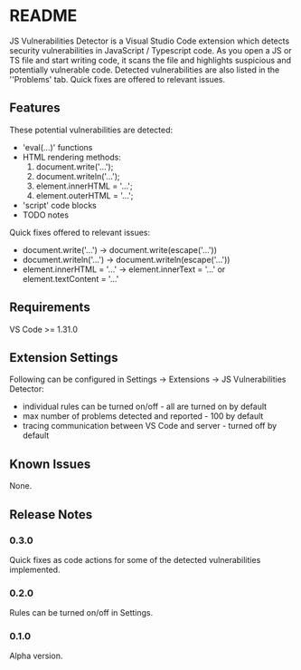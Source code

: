 # README

JS Vulnerabilities Detector is a Visual Studio Code extension which detects security vulnerabilities in JavaScript / Typescript code. As you open a JS or TS file and start writing code, it scans the file and highlights suspicious and potentially vulnerable code. Detected vulnerabilities are also listed in the ''Problems' tab. Quick fixes are offered to relevant issues.

## Features

These potential vulnerabilities are detected:
- 'eval(...)' functions
- HTML rendering methods:
    1. document.write('...');
    2. document.writeln('...');
    3. element.innerHTML = '...';
    4. element.outerHTML = '...';
- 'script' code blocks
- TODO notes

Quick fixes offered to relevant issues:
- document.write('...') -> document.write(escape('...'))
- document.writeln('...') -> document.writeln(escape('...'))
- element.innerHTML = '...' -> element.innerText = '...' or element.textContent = '...'

## Requirements

VS Code >= 1.31.0 

## Extension Settings

Following can be configured in Settings -> Extensions -> JS Vulnerabilities Detector:
- individual rules can be turned on/off - all are turned on by default
- max number of problems detected and reported - 100 by default
- tracing communication between VS Code and server - turned off by default

## Known Issues

None.

## Release Notes

### 0.3.0

Quick fixes as code actions for some of the detected vulnerabilities implemented.

### 0.2.0

Rules can be turned on/off in Settings.

### 0.1.0

Alpha version.